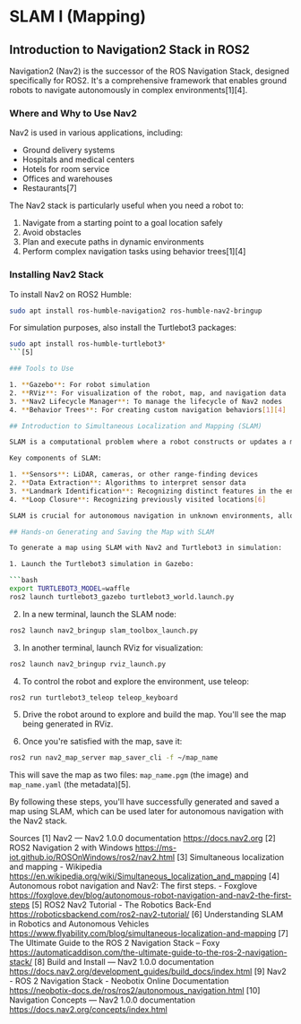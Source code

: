 # SLAM I (Mapping)

## Introduction to Navigation2 Stack in ROS2

Navigation2 (Nav2) is the successor of the ROS Navigation Stack, designed specifically for ROS2. It's a comprehensive framework that enables ground robots to navigate autonomously in complex environments[1][4].

### Where and Why to Use Nav2

Nav2 is used in various applications, including:

- Ground delivery systems
- Hospitals and medical centers
- Hotels for room service
- Offices and warehouses
- Restaurants[7]

The Nav2 stack is particularly useful when you need a robot to:

1. Navigate from a starting point to a goal location safely
2. Avoid obstacles
3. Plan and execute paths in dynamic environments
4. Perform complex navigation tasks using behavior trees[1][4]

### Installing Nav2 Stack

To install Nav2 on ROS2 Humble:

```bash
sudo apt install ros-humble-navigation2 ros-humble-nav2-bringup
```

For simulation purposes, also install the Turtlebot3 packages:

```bash
sudo apt install ros-humble-turtlebot3*
```[5]

### Tools to Use

1. **Gazebo**: For robot simulation
2. **RViz**: For visualization of the robot, map, and navigation data
3. **Nav2 Lifecycle Manager**: To manage the lifecycle of Nav2 nodes
4. **Behavior Trees**: For creating custom navigation behaviors[1][4]

## Introduction to Simultaneous Localization and Mapping (SLAM)

SLAM is a computational problem where a robot constructs or updates a map of an unknown environment while simultaneously keeping track of its location within it[3].

Key components of SLAM:

1. **Sensors**: LiDAR, cameras, or other range-finding devices
2. **Data Extraction**: Algorithms to interpret sensor data
3. **Landmark Identification**: Recognizing distinct features in the environment
4. **Loop Closure**: Recognizing previously visited locations[6]

SLAM is crucial for autonomous navigation in unknown environments, allowing robots to build maps and localize themselves without prior knowledge of their surroundings.

## Hands-on Generating and Saving the Map with SLAM

To generate a map using SLAM with Nav2 and Turtlebot3 in simulation:

1. Launch the Turtlebot3 simulation in Gazebo:

```bash
export TURTLEBOT3_MODEL=waffle
ros2 launch turtlebot3_gazebo turtlebot3_world.launch.py
```

2. In a new terminal, launch the SLAM node:

```bash
ros2 launch nav2_bringup slam_toolbox_launch.py
```

3. In another terminal, launch RViz for visualization:

```bash
ros2 launch nav2_bringup rviz_launch.py
```

4. To control the robot and explore the environment, use teleop:

```bash
ros2 run turtlebot3_teleop teleop_keyboard
```

5. Drive the robot around to explore and build the map. You'll see the map being generated in RViz.

6. Once you're satisfied with the map, save it:

```bash
ros2 run nav2_map_server map_saver_cli -f ~/map_name
```

This will save the map as two files: `map_name.pgm` (the image) and `map_name.yaml` (the metadata)[5].

By following these steps, you'll have successfully generated and saved a map using SLAM, which can be used later for autonomous navigation with the Nav2 stack.

Sources
[1] Nav2 — Nav2 1.0.0 documentation https://docs.nav2.org
[2] ROS2 Navigation 2 with Windows https://ms-iot.github.io/ROSOnWindows/ros2/nav2.html
[3] Simultaneous localization and mapping - Wikipedia https://en.wikipedia.org/wiki/Simultaneous_localization_and_mapping
[4] Autonomous robot navigation and Nav2: The first steps. - Foxglove https://foxglove.dev/blog/autonomous-robot-navigation-and-nav2-the-first-steps
[5] ROS2 Nav2 Tutorial - The Robotics Back-End https://roboticsbackend.com/ros2-nav2-tutorial/
[6] Understanding SLAM in Robotics and Autonomous Vehicles https://www.flyability.com/blog/simultaneous-localization-and-mapping
[7] The Ultimate Guide to the ROS 2 Navigation Stack – Foxy https://automaticaddison.com/the-ultimate-guide-to-the-ros-2-navigation-stack/
[8] Build and Install — Nav2 1.0.0 documentation https://docs.nav2.org/development_guides/build_docs/index.html
[9] Nav2 - ROS 2 Navigation Stack - Neobotix Online Documentation https://neobotix-docs.de/ros/ros2/autonomous_navigation.html
[10] Navigation Concepts — Nav2 1.0.0 documentation https://docs.nav2.org/concepts/index.html
